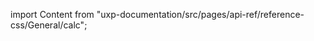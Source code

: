 
import Content from "uxp-documentation/src/pages/api-ref/reference-css/General/calc";

<Content query="product=xd"/>
